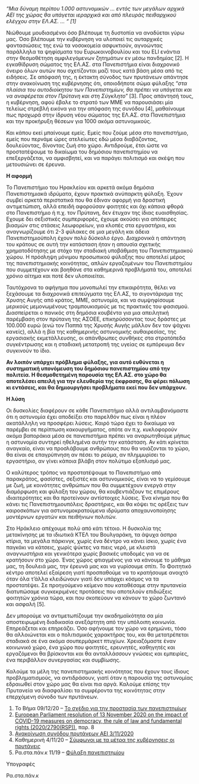 *“Μια δύναμη περίπου 1.000 αστυνομικών ... εντός των μεγάλων αρχικά ΑΕΙ της χώρας θα υπάγεται ιεραρχικά και από πλευράς πειθαρχικού ελέγχου στην ΕΛ.ΑΣ. ... “ [1]*



Νιώθουμε μουδιασμένοι όσο βλέπουμε τη δυστοπία να αναδύεται γύρω μας. Όσο βλέπουμε την κυβέρνηση να υλοποιεί τις αυταρχικές φαντασιώσεις της ενώ τα νοσοκομεία ασφυκτιούν, αγνοώντας παράλληλα τα ψηφίσματα του Ευρωκοινοβουλίου και του ELI ενάντια στην θεσμοθέτηση αμφιλεγόμενων ζητημάτων εν μέσω πανδημίας [2]. Η εγκαθίδρυση σώματος της ΕΛ.ΑΣ. στα Πανεπιστήμια είναι διαχρονικό όνειρο όλων αυτών που σχετίζονται μαζί τους κατά βάση μέσα από τις ειδήσεις. Σε απόφασή της, η έκτακτη σύνοδος των πρυτάνεων απάντησε στην ανακοίνωση της κυβέρνησης ότι, οποιοδήποτε σώμα φύλαξης “*στα πλαίσια του αυτοδιοίκητου των Πανεπιστημίων, θα πρέπει να υπάγεται και να αναφέρεται στον Πρύτανη και στη Σύγκλητο*” [3]. Προς απάντησή τους, η κυβέρνηση, αφού έβαλε το στρατό των ΜΜΕ να παρουσιάσει μία τελείως στρεβλή εικόνα για την απόφαση της συνόδου [4], μαθαίνουμε πως προχωρά στην ίδρυση νέου σώματος της ΕΛ.ΑΣ. στα Πανεπιστήμια και την προκήρυξη θέσεων για 1000 ακόμα αστυνομικούς.

Και κάπου εκεί μπαίνουμε εμείς. Εμείς που ζούμε μέσα στο πανεπιστήμιο, εμείς που περνάμε ώρες ατελείωτες εδώ μέσα διαβάζοντας, δουλεύοντας, δίνοντας ζωή στο χώρο. Αντιδρούμε, έτσι ώστε να προστατέψουμε το δικαίωμα του δημόσιου πανεπιστημίου να επεξεργάζεται, να αμφισβητεί, και να παράγει πολιτισμό και σκέψη που μετουσιώνει σε έρευνα.                                                   

**Η αφορμή**

Το Πανεπιστήμιο του Ηρακλείου και αρκετά ακόμα δημόσια Πανεπιστημιακά ιδρύματα, έχουν πρακτικά ανύπαρκτη φύλαξη. Έχουν συμβεί αρκετά περιστατικά που θα έδιναν αφορμή για δραστική αντιμετώπιση, αλλά επειδή αφορούσαν φοιτητές και όχι κάποια φθορά στο Πανεπιστήμιο ή π.χ. τον Πρύτανη, δεν έτυχαν της ίδιας ευαισθησίας. Εχουμε δει σεξιστικές συμπεριφορές, έχουμε ακούσει για απόπειρες βιασμών στις στάσεις λεωφορείων, για κλοπές στα εργαστήρια, και αναγνωρίζουμε ότι 2-3 φύλακες σε μια μεγάλη και άδεια Πανεπιστημιούπολη έχουν πολύ δύσκολο έργο. Διαχρονικά η απάντηση του κράτους σε αυτή την κατάσταση ήταν η απουσία σχετικής χρηματοδότησης με στόχο την σταδιακή υποβάθμιση του Πανεπιστημιακού χώρου. Η πρόσληψη μόνιμου προσωπικού φύλαξης που αποτελεί μέρος της πανεπιστημιακής κοινότητας, απλών εργαζομένων του Πανεπιστημίου που συμμετέχουν και βοηθάνε στα καθημερινά προβλήματά του, αποτελεί χρόνιο αίτημα και ποτέ δεν υλοποιείται. 

Ταυτόχρονα το αφήγημα που μονοπωλεί την επικαιρότητα, θέλει να ξεχάσουμε τα διαχρονικά επιτεύγματα της ΕΛ.ΑΣ, το σιγοντάρισμα της Χρυσης Αυγής από κράτος, ΜΜΕ, αστυνομία, και να συμψηφίσουμε μερικούς μεμονωμένους τραμπουκισμούς με τις πρακτικές του φασισμού. Διασπείρεται ο πανικός στη δημόσια κουβέντα για μια απειλητική παρέμβαση στον πρύτανη της ΑΣΟΕΕ, επικηρύσσοντας τους δράστες με 100.000 ευρώ (ενώ τον Παππά της Χρυσής Αυγής μάλλον δεν τον ψάχνει κανείς), αλλά η βία της καθημερινής αστυνομικής αυθαιρεσίας, της εργασιακής εκμετάλλευσης, οι απάνθρωπες συνθήκες στα στρατόπεδα συγκέντρωσης και η σταδιακή μετατροπή της υγείας σε εμπόρευμα δεν συγκινούν το ίδιο.

**Αν λοιπόν υπάρχει πρόβλημα φύλαξης, για αυτό ευθύνεται η συστηματική υπονόμευση του δημόσιου πανεπιστημίου από την πολιτεία. Η θεσμοθετημένη παρουσία της ΕΛ.ΑΣ. στο χώρο θα αποτελέσει απειλή για την ελευθερία της έκφρασης, θα φέρει πόλωση κι εντάσεις, και θα δημιουργήσει προβλήματα εκεί που δεν υπάρχουν.**

**Η λύση** 

Οι δυσκολίες διαφέρουν σε κάθε Πανεπιστήμιο αλλά αντιλαμβανόμαστε ότι η αστυνομία έχει αποδείξει στο παρελθόν πως είναι η πλέον ακατάλληλη να προσφέρει λύσεις. Καιρό τώρα έχει το δικαίωμα να παρέμβει σε περίπτωση κακουργήματος, οπότε αν π.χ. κυκλοφορούν ακόμα βαποράκια μέσα σε πανεπιστήμια πρέπει να αναρωτηθούμε μήπως η αστυνομία συντηρεί ηθελημένα αυτήν την κατάσταση. Αν κάτι κρίνεται αναγκαίο, είναι να προσλάβουμε ανθρώπους που θα νοιάζονται το χώρο, θα είναι σε επαγρύπνηση αν πέσει το ρεύμα, αν πλημμυρίσει το εργαστήριο, αν γίνει κάποια βλάβη στον πολύτιμο εξοπλισμό μας.

Ο καλύτερος τρόπος να προστατέψουμε το Πανεπιστήμιο από παρακράτος, φασίστες, σεξιστές και αστυνομικούς, είναι να το γεμίσουμε με ζωή, με κοινότητες ανθρώπων που θα συμμετέχουν ενεργά στην διαμόρφωση και φύλαξη του χώρου, θα κουβεντιάζουν τις επιμέρους ιδιαιτερότητες και θα προτείνουν αντίστοιχες λύσεις. Ένα κίνημα που θα κάνει τις Πανεπιστημιουπόλεις δραστήριες, και θα κόψει τις ορέξεις των καιροσκόπων για αστυνομοκρατούμενα ιδρύματα αποχαυνοποίησης μοντέρνων εργατών και πειθήνιων πολιτών.

Στο Ηράκλειο απέχουμε πολύ από κάτι τέτοιο. Η δυσκολία της μετακίνησης με τα ιδιωτικά ΚΤΕΛ του Βουλγαράκη, τα άψυχα άσπρα κτίρια, τα μεγάλα πάρκινγκ, χωρίς ένα δέντρο να κάνει ίσκιο, χωρίς ένα παγκάκι να κάτσεις, χωρίς ψύκτες να πιεις νερό, με κλειστά αναγνωστήρια και γενικότερα χωρίς βασικές υποδομές για να σε κρατήσουν στο χώρο. Ένας χώρος φτιαγμένος για να κάνουμε το μάθημα μας, τη δουλειά μας, την έρευνά μας και να γυρίσουμε σπίτι. Το Φοιτητικό κέντρο αποτελεί εξαίρεση γιατί προσπαθούμε να το κρατήσουμε ανοιχτό όταν όλα τ’άλλα κλειδώνουν γιατί δεν υπάρχει κόσμος να τα προστατέψει. Σε προηγούμενο κείμενο που καταθέσαμε στην πρυτανεία διατυπώσαμε συγκεκριμένες προτάσεις που αποτελούν επιδιώξεις φοιτητών χρόνια τώρα, και που σκοπεύουν να κάνουν το χώρο ζωντανό και ασφαλή [5].

Δεν μπορούμε να αντιμετωπίζουμε την ακαδημαϊκότητα σα μία αποστειρωμένη διαδικασία ανεξάρτητη από την υπόλοιπη κοινωνία. Επηρεάζεται και επηρεάζει. Όσο αφήνουμε τον χώρο να ερημώνει, τόσο θα αλλοιώνεται και ο πολιτισμικός χαρακτήρας του, και θα μετατρέπεται σταδιακά σε ένα ακόμα σουπερμάρκετ πτυχίων. Χρειαζόμαστε έναν κοινωνικό χώρο, ένα χώρο που φοιτητές, ερευνητές, καθηγητές και εργαζόμενοι θα βρίσκονται και θα ανταλλάσσουν γνώσεις και εμπειρίες, ένα περιβάλλον συνεργασίας και συμβίωσης.

Καλούμε τα μέλη της πανεπιστημιακής κοινότητας που έχουν τους ίδιους προβληματισμούς, να αντιδράσουν, γιατί όταν η παρουσία της αστυνομίας εδραιωθεί στον χώρο μας θα είναι πια αργά. Καλούμε επίσης την Πρυτανεία να διασφαλίσει τα συμφέροντα της κοινότητας στην επερχόμενη σύνοδο των πρυτάνεων.

1. Το Βήμα 09/12/20 – [Το σχέδιο για την προστασία των πανεπιστημίων](https://www.tovima.gr/2020/12/09/society/to-sxedio-gia-tin-prostasia-ton-panepistimion-ti-tha-isxysei-apo-ton-septemvrio)
2. [European Parliament resolution of 13 November 2020 on the impact of COVID-19 measures on democracy, the rule of law and fundamental rights (2020/2790(RSP))](https://www.europarl.europa.eu/doceo/document/TA-9-2020-0307_EN.html), παρ. 8
3. [Ανακοίνωση συνόδου πρυτάνεων ΑΕΙ 3/11/2020](http://www.synodos-aei.gr/documents/anakoinosi_synodou_03-11-2020.pdf)
4. Καθημερινή 4/11/20 – [Σύμφωνοι με τα μέτρα της κυβέρνησεις οι πρυτάνεις](https://www.kathimerini.gr/society/561143182/symfonoi-me-ta-metra-tis-kyvernisis-oi-prytaneis/)
5. Ρα.στα.πάν.κ 11/19 – [Φύλαξη πανεπιστημίου](https://rastapank.radio.uoc.gr/article/2)

Υπογραφές

Ρα.στα.πάν.κ